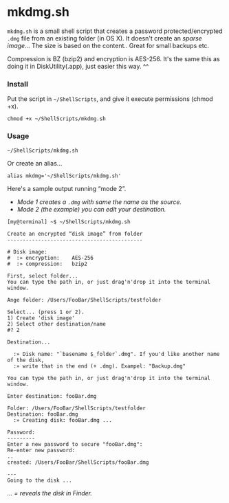 mkdmg.sh
========

`mkdmg.sh` is a small shell script that creates a password protected/encrypted `.dmg` file from an existing folder (in OS X). It doesn't create an _sparse image_... The size is based on the content.. Great for small backups etc.

Compression is BZ (bzip2) and encryption is AES-256. It's the same this as doing it in DiskUtility(.app), just easier this way. ^^


### Install

Put the script in `~/ShellScripts`, and give it execute permissions (chmod +x).

	chmod +x ~/ShellScripts/mkdmg.sh


### Usage

	~/ShellScripts/mkdmg.sh


Or create an alias...

	alias mkdmg='~/ShellScripts/mkdmg.sh'


Here's a sample output running “mode 2”.

* _Mode 1 creates a `.dmg` with same the name as the source._
* _Mode 2 (the example) you can edit your destination._


```
[my@terminal] ~$ ~/ShellScripts/mkdmg.sh

Create an encrypted “disk image” from folder
--------------------------------------------

# Disk image:
#  :» encryption:    AES-256
#  :» compression:   bzip2

First, select folder...
You can type the path in, or just drag'n'drop it into the terminal window.

Ange folder: /Users/FooBar/ShellScripts/testfolder

Select... (press 1 or 2).
1) Create 'disk image'
2) Select other destination/name
#? 2

Destination...

  :» Disk name: "`basename $_folder`.dmg". If you'd like another name of the disk,
  :» write that in the end (+ .dmg). Exampel: "Backup.dmg"

You can type the path in, or just drag'n'drop it into the terminal window.

Enter destination: fooBar.dmg

Folder: /Users/FooBar/ShellScripts/testfolder
Destination: fooBar.dmg
  :» Creating disk: fooBar.dmg ...

Password:
---------
Enter a new password to secure "fooBar.dmg":
Re-enter new password:
..
created: /Users/FooBar/ShellScripts/fooBar.dmg

---
Going to the disk ...
```

_... = reveals the disk in Finder._